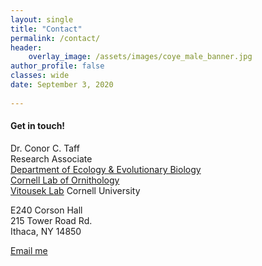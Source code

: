 ```yaml
---
layout: single
title: "Contact"
permalink: /contact/
header:
    overlay_image: /assets/images/coye_male_banner.jpg
author_profile: false
classes: wide
date: September 3, 2020
        
---
```


#### Get in touch!

Dr. Conor C. Taff<br />
Research Associate<br />
[Department of Ecology & Evolutionary Biology][1]<br />
[Cornell Lab of Ornithology][2]<br />
[Vitousek Lab](https://www.vitousek.weebly.com)
Cornell University

E240 Corson Hall<br />
215 Tower Road Rd.<br />
Ithaca, NY 14850<br />

<a href="mailto:{{ 'cct63@cornell.edu' | encode_email }}" title="Email me">Email me</a>

[1]: https://ecologyandevolution.cornell.edu/
[2]: https://www.birds.cornell.edu
